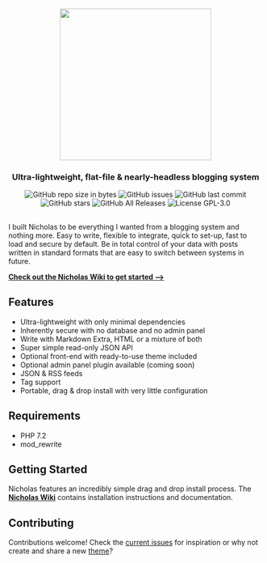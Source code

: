 <h1 align="center"><img src="https://uploads.adgr.dev/nicholas/nicholas.svg" width="300"></h1>
<h3 align="center">Ultra-lightweight, flat-file & nearly-headless blogging system</h3>

<p align="center">
<img src="https://img.shields.io/github/repo-size/adamgreenough/nicholas.svg?style=popout" alt="GitHub repo size in bytes">
<img alt="GitHub issues" src="https://img.shields.io/github/issues/adamgreenough/nicholas.svg?style=popout"> <img alt="GitHub last commit" src="https://img.shields.io/github/last-commit/adamgreenough/nicholas.svg?style=popout"> <img alt="GitHub stars" src="https://img.shields.io/github/stars/adamgreenough/nicholas.svg?style=popout"> <img alt="GitHub All Releases" src="https://img.shields.io/github/downloads/adamgreenough/nicholas/total.svg?style=popout"> <img alt="License GPL-3.0" src="https://img.shields.io/badge/license-GPL--3.0-red.svg">
</p>

<h2></h2>

I built Nicholas to be everything I wanted from a blogging system and nothing more. Easy to write, flexible to integrate, quick to set-up, fast to load and secure by default. Be in total control of your data with posts written in standard formats that are easy to switch between systems in future. 

**[Check out the Nicholas Wiki to get started ⟶](https://github.com/adamgreenough/nicholas/wiki/1.-Install)**

## Features
- Ultra-lightweight with only minimal dependencies
- Inherently secure with no database and no admin panel
- Write with Markdown Extra, HTML or a mixture of both
- Super simple read-only JSON API
- Optional front-end with ready-to-use theme included
- Optional admin panel plugin available (coming soon) 
- JSON & RSS feeds
- Tag support
- Portable, drag & drop install with very little configuration

## Requirements
- PHP 7.2
- mod_rewrite

## Getting Started
Nicholas features an incredibly simple drag and drop install process. The **[Nicholas Wiki](https://github.com/adamgreenough/nicholas/wiki/1.-Install)** contains installation instructions and documentation. 

## Contributing
Contributions welcome! Check the [current issues](https://github.com/adamgreenough/nicholas/issues) for inspiration or why not create and share a new [theme](https://github.com/adamgreenough/nicholas/wiki/4.-Themes)?
